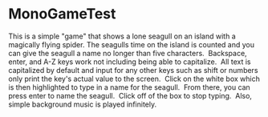 # MonoGameTest
This is a simple "game" that shows a lone seagull on an island with a magically flying spider. The seagulls time on the island is counted and you can give the seagull 
a name no longer than five characters.  Backspace, enter, and A-Z keys work not including being able to capitalize.  All text is capitalized by default and input for
any other keys such as shift or numbers only print the key's actual value to the screen.  Click on the white box which is then highlighted to type in a name for the
seagull.  From there, you can press enter to name the seagull.  Click off of the box to stop typing.  Also, simple background music is played infinitely.
